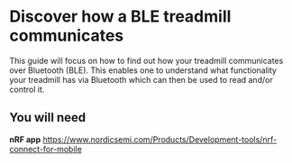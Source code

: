 # Discover how a BLE treadmill communicates
This guide will focus on how to find out how your treadmill communicates over Bluetooth (BLE). This enables one to understand what functionality your treadmill has via Bluetooth which can then be used to read and/or control it.

## You will need
**nRF app**
https://www.nordicsemi.com/Products/Development-tools/nrf-connect-for-mobile
